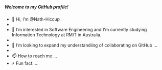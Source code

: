 <h5>Welcome to my GitHub profile!</h5>

- 👋 Hi, I’m @Nath-Hiccup
- 
- 👀 I’m interested in Software Engineering and I'm currently studying Information Technology at RMIT in Australia.
- 
- 💞️ I’m looking to expand my understandiing of collaborating on GitHub ...
- 
- 📫 How to reach me ...
- ⚡ Fun fact: ...

<!---
Nath-Hiccup/Nath-Hiccup is a ✨ special ✨ repository because its `README.md` (this file) appears on your GitHub profile.
You can click the Preview link to take a look at your changes.
--->
